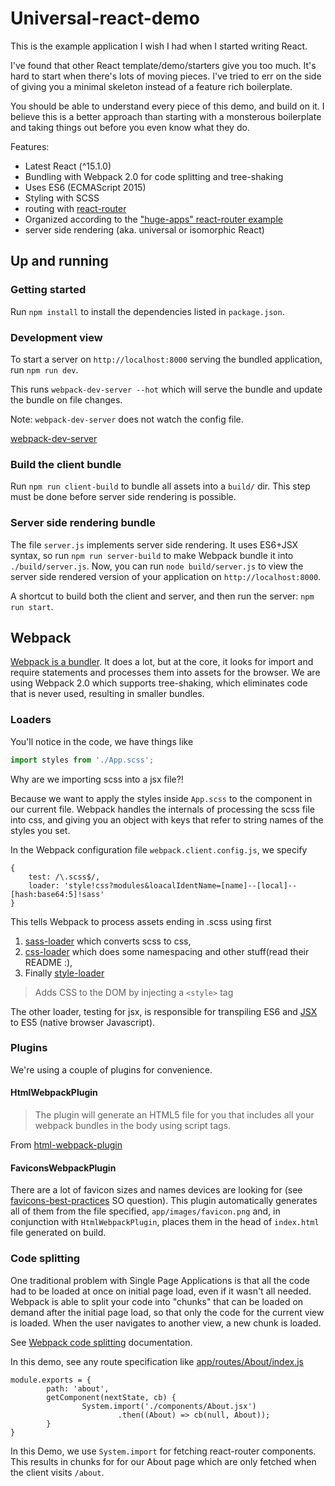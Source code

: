 # Universal-react-demo

This is the example application I wish I had when I started writing React.


I've found that other React template/demo/starters give you too much. It's
hard to start when there's lots of moving pieces. I've tried to err on the 
side of giving you a minimal skeleton instead of a feature rich boilerplate.

 
You should be able to understand every piece of this demo, and build on it.
I believe this is a better approach than starting with a monsterous boilerplate
and taking things out before you even know what they do.


Features:

- Latest React (^15.1.0)
- Bundling with Webpack 2.0 for code splitting and tree-shaking
- Uses ES6 (ECMAScript 2015)
- Styling with SCSS
- routing with [react-router](https://github.com/ReactTraining/react-router)
- Organized according to the ["huge-apps" react-router example](https://github.com/ReactTraining/react-router/tree/master/examples/huge-apps) 
- server side rendering (aka. universal or isomorphic React)

## Up and running

### Getting started

Run `npm install` to install the dependencies listed in `package.json`.

### Development view 

To start a server on `http://localhost:8000` serving the bundled application, 
run `npm run dev`.

This runs `webpack-dev-server --hot` which will serve the bundle
and update the bundle on file changes.

Note: `webpack-dev-server` does not watch the config file. 

[webpack-dev-server](https://github.com/webpack/webpack-dev-server)

### Build the client bundle

Run `npm run client-build` to bundle all assets into a `build/` 
dir. This step must be done before server side rendering is possible.

### Server side rendering bundle

The file `server.js` implements server side rendering. It uses ES6+JSX syntax, so
run `npm run server-build` to make Webpack bundle it into `./build/server.js`.
Now, you can run `node build/server.js` to view the server side rendered 
version of your application on `http://localhost:8000`.

A shortcut to build both the client and server, and then run the server: `npm run start`.

## Webpack

[Webpack is a bundler](http://webpack.github.io/docs/what-is-webpack.html). 
It does a lot, but at the core, it looks for import and require statements
and processes them into assets for the browser. We are using Webpack 2.0 which
supports tree-shaking, which eliminates code that is never used, resulting in 
smaller bundles.

### Loaders
You'll notice in the code, we have things like 

```javascript
import styles from './App.scss';
```

Why are we importing scss into a jsx file?! 

Because we want to apply the styles inside `App.scss` 
to the component in our current file. Webpack handles the 
internals of processing the scss file into css, and giving you
an object with keys that refer to string names of the styles you set.

In the Webpack configuration file `webpack.client.config.js`, we specify
```
{
    test: /\.scss$/,
    loader: 'style!css?modules&loacalIdentName=[name]--[local]--[hash:base64:5]!sass'
}
```

This tells Webpack to process assets ending in .scss using first
1. [sass-loader](https://github.com/jtangelder/sass-loader) which converts scss to css, 
2. [css-loader](https://github.com/webpack/css-loader) which does some namespacing and other stuff(read their README :),
3. Finally [style-loader](https://github.com/webpack/style-loader) 
> Adds CSS to the DOM by injecting a `<style>` tag

The other loader, testing for jsx, is responsible for transpiling ES6 and [JSX](https://facebook.github.io/react/docs/jsx-in-depth.html)
to ES5 (native browser Javascript). 

### Plugins

We're using a couple of plugins for convenience. 

#### HtmlWebpackPlugin

> The plugin will generate an HTML5 file for you that includes all your webpack bundles in the body using script tags.

From [html-webpack-plugin](https://github.com/ampedandwired/html-webpack-plugin)

#### FaviconsWebpackPlugin

There are a lot of favicon sizes and names devices are looking for (see [favicons-best-practices](http://stackoverflow.com/questions/19029342/favicons-best-practices) SO question).
This plugin automatically generates all of them from the file specified, `app/images/favicon.png` and, in conjunction with `HtmlWebpackPlugin`, places them in the head
of `index.html` file generated on build.

### Code splitting

One traditional problem with Single Page Applications is that all the code had to be loaded at once
on initial page load, even if it wasn't all needed.
Webpack is able to split your code into "chunks" that can be loaded on demand after the initial page load,
so that only the code for the current view is loaded. When the user navigates to another view, a new chunk is loaded.

See [Webpack code splitting](https://webpack.github.io/docs/code-splitting.html) documentation.


In this demo, see any route specification like [app/routes/About/index.js](app/routes/About/index.js)
```
module.exports = { 
        path: 'about',
        getComponent(nextState, cb) {
                System.import('./components/About.jsx')
                        .then((About) => cb(null, About));
        }   
}
```

In this Demo, we use `System.import` for fetching react-router components. This results in
chunks for for our About page which are only fetched when the client visits `/about`.

